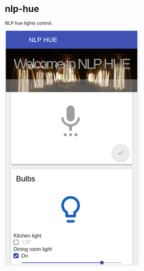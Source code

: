 # nlp-hue

NLP hue lights control.

![Sample screenshot on mobile](./doc/sample-on-mobile.png?raw=true "Screenshot")
